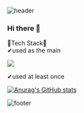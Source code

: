 ![header](https://capsule-render.vercel.app/api?text=%20Hello🌼!!%20&type=transparent&color=auto&height=200&textBg=true&animation=twinkling)

### Hi there 👋

🍑Tech Stack🍑<br>
✔used as the main<br>

<img src="https://img.shields.io/badge/Scss-red?style=flat&logo=JAVA&logoColor=007396"/>

✔used at least once



[![Anurag's GitHub stats](https://github-readme-stats.vercel.app/api?username=OHEUNHYEON&show_icons=true&theme=dracula)](https://github.com/anuraghazra/github-readme-stats)

![footer](https://capsule-render.vercel.app/api?section=footer)
